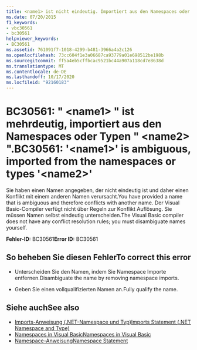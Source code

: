 ```yaml
---
title: <name1> ist nicht eindeutig. Importiert aus den Namespaces oder Typen "<name2>".
ms.date: 07/20/2015
f1_keywords:
- vbc30561
- bc30561
helpviewer_keywords:
- BC30561
ms.assetid: 761091f7-1018-4299-b481-3966a4a2c126
ms.openlocfilehash: 73cc604f1e3a06687ca93779a01e698512be198b
ms.sourcegitcommit: ff5a4eb5cffbcac9521bc44a907a118cd7e8638d
ms.translationtype: MT
ms.contentlocale: de-DE
ms.lasthandoff: 10/17/2020
ms.locfileid: "92160183"
---
```

# <a name="bc30561-name1-is-ambiguous-imported-from-the-namespaces-or-types-name2"></a><span data-ttu-id="b2a1d-102">BC30561: " \<name1> " ist mehrdeutig, importiert aus den Namespaces oder Typen " \<name2> ".</span><span class="sxs-lookup"><span data-stu-id="b2a1d-102">BC30561: '\<name1>' is ambiguous, imported from the namespaces or types '\<name2>'</span></span>

<span data-ttu-id="b2a1d-103">Sie haben einen Namen angegeben, der nicht eindeutig ist und daher einen Konflikt mit einem anderen Namen verursacht.</span><span class="sxs-lookup"><span data-stu-id="b2a1d-103">You have provided a name that is ambiguous and therefore conflicts with another name.</span></span> <span data-ttu-id="b2a1d-104">Der Visual Basic-Compiler verfügt nicht über Regeln zur Konflikt Auflösung. Sie müssen Namen selbst eindeutig unterscheiden.</span><span class="sxs-lookup"><span data-stu-id="b2a1d-104">The Visual Basic compiler does not have any conflict resolution rules; you must disambiguate names yourself.</span></span>

 <span data-ttu-id="b2a1d-105">**Fehler-ID:** BC30561</span><span class="sxs-lookup"><span data-stu-id="b2a1d-105">**Error ID:** BC30561</span></span>

## <a name="to-correct-this-error"></a><span data-ttu-id="b2a1d-106">So beheben Sie diesen Fehler</span><span class="sxs-lookup"><span data-stu-id="b2a1d-106">To correct this error</span></span>

- <span data-ttu-id="b2a1d-107">Unterscheiden Sie den Namen, indem Sie Namespace Importe entfernen.</span><span class="sxs-lookup"><span data-stu-id="b2a1d-107">Disambiguate the name by removing namespace imports.</span></span>

- <span data-ttu-id="b2a1d-108">Geben Sie einen vollqualifizierten Namen an.</span><span class="sxs-lookup"><span data-stu-id="b2a1d-108">Fully qualify the name.</span></span>

## <a name="see-also"></a><span data-ttu-id="b2a1d-109">Siehe auch</span><span class="sxs-lookup"><span data-stu-id="b2a1d-109">See also</span></span>

- [<span data-ttu-id="b2a1d-110">Imports-Anweisung (.NET-Namespace und Typ)</span><span class="sxs-lookup"><span data-stu-id="b2a1d-110">Imports Statement (.NET Namespace and Type)</span></span>](../statements/imports-statement-net-namespace-and-type.md)
- [<span data-ttu-id="b2a1d-111">Namespaces in Visual Basic</span><span class="sxs-lookup"><span data-stu-id="b2a1d-111">Namespaces in Visual Basic</span></span>](../../programming-guide/program-structure/namespaces.md)
- [<span data-ttu-id="b2a1d-112">Namespace-Anweisung</span><span class="sxs-lookup"><span data-stu-id="b2a1d-112">Namespace Statement</span></span>](../statements/namespace-statement.md)

